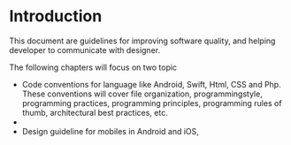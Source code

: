 # Introduction

This document are guidelines for improving software quality, and helping developer to communicate with designer.

The following chapters will focus on two topic
* Code conventions for language like Android, Swift, Html, CSS and Php. These conventions will cover file organization, programmingstyle, programming practices, programming principles, programming rules of thumb, architectural best practices, etc.
* 
* Design guideline for mobiles in Android and iOS, 

